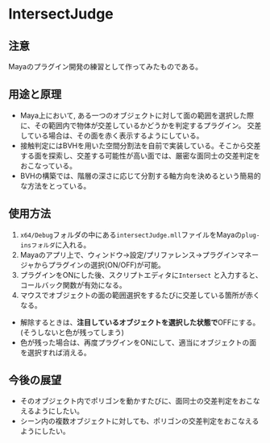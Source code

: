 # IntersectJudge
## 注意
Mayaのプラグイン開発の練習として作ってみたものである。
## 用途と原理
* Maya上において, ある一つのオブジェクトに対して面の範囲を選択した際に、その範囲内で物体が交差しているかどうかを判定するプラグイン。
交差している場合は、その面を赤く表示するようにしている。
* 接触判定にはBVHを用いた空間分割法を自前で実装している。そこから交差する面を探索し、交差する可能性が高い面では、厳密な面同士の交差判定をおこなっている。
* BVHの構築では、階層の深さに応じて分割する軸方向を決めるという簡易的な方法をとっている。
## 使用方法
1.  `x64/Debug`フォルダの中にある`intersectJudge.mll`ファイルをMayaの`plug-insフォルダ`に入れる。
2.  Mayaのアプリ上で、ウィンドウ->設定/プリファレンス->プラグインマネージャからプラグインの選択(ON/OFF)が可能。
3.  プラグインをONにした後、スクリプトエディタに`Intersect` と入力すると、コールバック関数が有効になる。
4.  マウスでオブジェクトの面の範囲選択をするたびに交差している箇所が赤くなる。

* 解除するときは、**注目しているオブジェクトを選択した状態で**OFFにする。(そうしないと色が残ってしまう)
* 色が残った場合は、再度プラグインをONにして、適当にオブジェクトの面を選択すれば消える。
## 今後の展望
- そのオブジェクト内でポリゴンを動かすたびに、面同士の交差判定をおこなえるようにしたい。
- シーン内の複数オブジェクトに対しても、ポリゴンの交差判定をおこなえるようにしたい。
